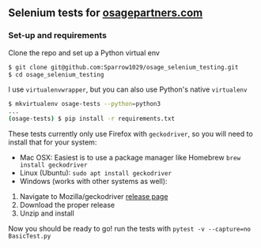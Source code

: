 ## Selenium tests for [osagepartners.com](https://www.osagepartners.com)

### Set-up and requirements
Clone the repo and set up a Python virtual env

```bash
$ git clone git@github.com:Sparrow1029/osage_selenium_testing.git
$ cd osage_selenium_testing
```
I use `virtualenvwrapper`, but you can also use Python's native `virtualenv`
```bash
$ mkvirtualenv osage-tests --python=python3
...
(osage-tests) $ pip install -r requirements.txt
```
These tests currently only use Firefox with `geckodriver`, so you will need to install that for your system:
* Mac OSX:
Easiest is to use a package manager like Homebrew
`brew install geckodriver`
* Linux (Ubuntu):
`sudo apt install geckodriver`
* Windows (works with other systems as well):
1. Navigate to Mozilla/geckodriver [release page](https://github.com/mozilla/geckodriver/releases)
2. Download the proper release
3. Unzip and install

Now you should be ready to go!
run the tests with `pytest -v --capture=no BasicTest.py`
